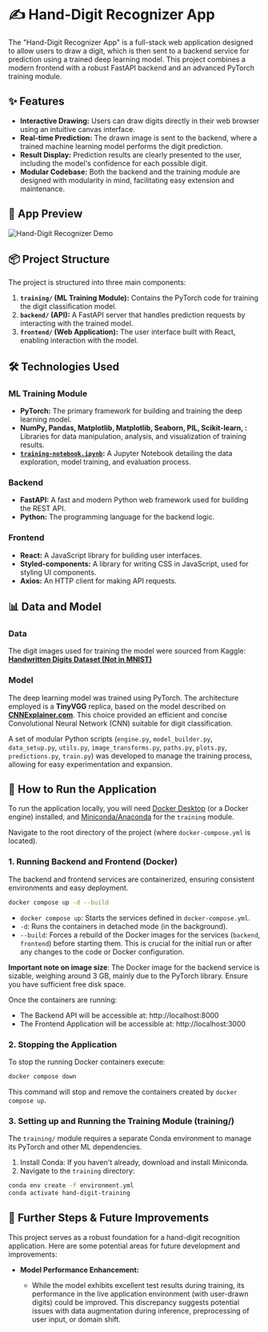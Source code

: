 # ✍️ Hand-Digit Recognizer App

The "Hand-Digit Recognizer App" is a full-stack web application designed to allow users to draw a digit, which is then sent to a backend service for prediction using a trained deep learning model. This project combines a modern frontend with a robust FastAPI backend and an advanced PyTorch training module.

## ✨ Features

- **Interactive Drawing:** Users can draw digits directly in their web browser using an intuitive canvas interface.
- **Real-time Prediction:** The drawn image is sent to the backend, where a trained machine learning model performs the digit prediction.
- **Result Display:** Prediction results are clearly presented to the user, including the model's confidence for each possible digit.
- **Modular Codebase:** Both the backend and the training module are designed with modularity in mind, facilitating easy extension and maintenance.

## 🚀 App Preview

![Hand-Digit Recognizer Demo](attachments/app_demo.gif)

## 📦 Project Structure

The project is structured into three main components:

1. **`training/` (ML Training Module):** Contains the PyTorch code for training the digit classification model.
2. **`backend/` (API):** A FastAPI server that handles prediction requests by interacting with the trained model.
3. **`frontend/` (Web Application):** The user interface built with React, enabling interaction with the model.

## 🛠️ Technologies Used

### ML Training Module

- **PyTorch:** The primary framework for building and training the deep learning model.
- **NumPy, Pandas, Matplotlib, Matplotlib,  Seaborn, PIL, Scikit-learn, :** Libraries for data manipulation, analysis, and visualization of training results.
- **[`training-notebook.ipynb`](training/training-notebook.ipynb):** A Jupyter Notebook detailing the data exploration, model training, and evaluation process.

### Backend

- **FastAPI:** A fast and modern Python web framework used for building the REST API.
- **Python:** The programming language for the backend logic.

### Frontend

- **React:** A JavaScript library for building user interfaces.
- **Styled-components:** A library for writing CSS in JavaScript, used for styling UI components.
- **Axios:** An HTTP client for making API requests.

## 📊 Data and Model

### Data

The digit images used for training the model were sourced from Kaggle: **[Handwritten Digits Dataset (Not in MNIST)](https://www.kaggle.com/datasets/jcprogjava/handwritten-digits-dataset-not-in-mnist)**

### Model

The deep learning model was trained using PyTorch. The architecture employed is a **TinyVGG** replica, based on the model described on **[CNNExplainer.com](https://poloclub.github.io/cnn-explainer/)**. This choice provided an efficient and concise Convolutional Neural Network (CNN) suitable for digit classification.

A set of modular Python scripts (`engine.py`, `model_builder.py`, `data_setup.py`, `utils.py`, `image_transforms.py`, `paths.py`, `plots.py`, `predictions.py`, `train.py`) was developed to manage the training process, allowing for easy experimentation and expansion.

## 🚀 How to Run the Application

To run the application locally, you will need [Docker Desktop](https://www.docker.com/products/docker-desktop/) (or a Docker engine) installed, and [Miniconda/Anaconda](https://docs.conda.io/en/latest/miniconda.html) for the `training` module.

Navigate to the root directory of the project (where `docker-compose.yml` is located).

### 1. Running Backend and Frontend (Docker)

The backend and frontend services are containerized, ensuring consistent environments and easy deployment.

```bash
docker compose up -d --build
```

* `docker compose up`: Starts the services defined in `docker-compose.yml`.
* `-d`: Runs the containers in detached mode (in the background).
* `--build`: Forces a rebuild of the Docker images for the services (`backend`, `frontend`) before starting them. This is crucial for the initial run or after any changes to the code or Docker configuration.

**Important note on image size**: The Docker image for the backend service is sizable, weighing around 3 GB, mainly due to the PyTorch library. Ensure you have sufficient free disk space.

Once the containers are running:

* The Backend API will be accessible at: http://localhost:8000
* The Frontend Application will be accessible at: http://localhost:3000


### 2. Stopping the Application
To stop the running Docker containers execute:

```Bash
docker compose down
```
This command will stop and remove the containers created by `docker compose up`.


### 3. Setting up and Running the Training Module (training/)
The `training/` module requires a separate Conda environment to manage its PyTorch and other ML dependencies.

1. Install Conda: If you haven't already, download and install Miniconda.
2. Navigate to the `training` directory:

``` bash
conda env create -f environment.yml
conda activate hand-digit-training
```

## 🎯 Further Steps & Future Improvements

This project serves as a robust foundation for a hand-digit recognition application. Here are some potential areas for future development and improvements:

- **Model Performance Enhancement:**
    
    - While the model exhibits excellent test results during training, its performance in the live application environment (with user-drawn digits) could be improved. This discrepancy suggests potential issues with data augmentation during inference, preprocessing of user input, or domain shift.
